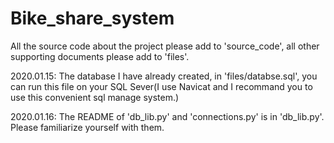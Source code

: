 # Bike_share_system


All the source code about the project please add to 'source_code',
all other supporting documents please add to 'files'.

2020.01.15:
The database I have already created, in 'files/databse.sql', you can run this file on your SQL Sever(I use Navicat and I recommand you to use this convenient sql manage system.)

2020.01.16:
The README of 'db_lib.py' and 'connections.py' is in 'db_lib.py'. Please familiarize yourself with them.
